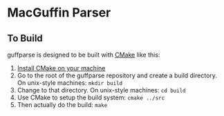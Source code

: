 MacGuffin Parser
================

To Build
--------
guffparse is designed to be built with [CMake](https://cmake.org) like this:

1. [Install CMake on your machine](https://cmake.org/install/)
2. Go to the root of the guffparse repository and create a build directory.  On unix-style machines:
	`mkdir build`
3. Change to that directory. On unix-style machines:
	`cd build`
4. Use CMake to setup the build system:
	`cmake ../src`
5. Then actually do the build:
	`make`